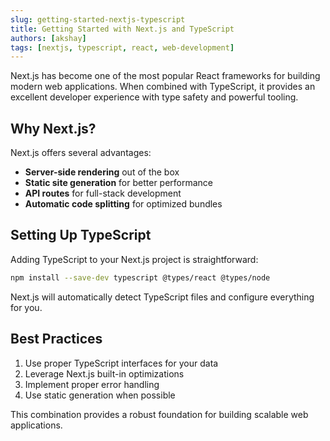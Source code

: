 ```yaml
---
slug: getting-started-nextjs-typescript
title: Getting Started with Next.js and TypeScript
authors: [akshay]
tags: [nextjs, typescript, react, web-development]
---
```


Next.js has become one of the most popular React frameworks for building modern web applications. When combined with TypeScript, it provides an excellent developer experience with type safety and powerful tooling.

<!--truncate-->

## Why Next.js?

Next.js offers several advantages:

- **Server-side rendering** out of the box
- **Static site generation** for better performance
- **API routes** for full-stack development
- **Automatic code splitting** for optimized bundles

## Setting Up TypeScript

Adding TypeScript to your Next.js project is straightforward:

```bash
npm install --save-dev typescript @types/react @types/node
```

Next.js will automatically detect TypeScript files and configure everything for you.

## Best Practices

1. Use proper TypeScript interfaces for your data
2. Leverage Next.js built-in optimizations
3. Implement proper error handling
4. Use static generation when possible

This combination provides a robust foundation for building scalable web applications.
